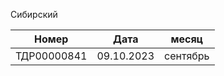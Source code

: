  
Сибирский

| Номер       | Дата       | месяц    |
| ----------- | ---------- | -------- |
| ТДР00000841 | 09.10.2023 | сентябрь |
